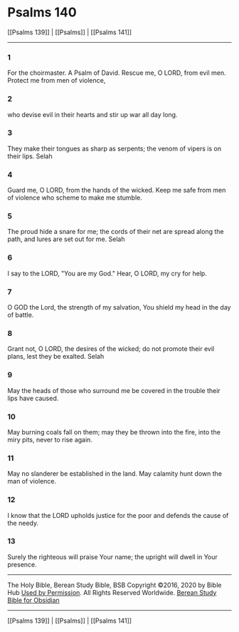 # Psalms 140

[[Psalms 139]] | [[Psalms]] | [[Psalms 141]]

---

### 1
For the choirmaster. A Psalm of David. Rescue me, O LORD, from evil men. Protect me from men of violence,

### 2
who devise evil in their hearts and stir up war all day long.

### 3
They make their tongues as sharp as serpents; the venom of vipers is on their lips. Selah

### 4
Guard me, O LORD, from the hands of the wicked. Keep me safe from men of violence who scheme to make me stumble.

### 5
The proud hide a snare for me; the cords of their net are spread along the path, and lures are set out for me. Selah

### 6
I say to the LORD, "You are my God." Hear, O LORD, my cry for help.

### 7
O GOD the Lord, the strength of my salvation, You shield my head in the day of battle.

### 8
Grant not, O LORD, the desires of the wicked; do not promote their evil plans, lest they be exalted. Selah

### 9
May the heads of those who surround me be covered in the trouble their lips have caused.

### 10
May burning coals fall on them; may they be thrown into the fire, into the miry pits, never to rise again.

### 11
May no slanderer be established in the land. May calamity hunt down the man of violence.

### 12
I know that the LORD upholds justice for the poor and defends the cause of the needy.

### 13
Surely the righteous will praise Your name; the upright will dwell in Your presence.

---

The Holy Bible, Berean Study Bible, BSB
Copyright ©2016, 2020 by Bible Hub
[Used by Permission](https://berean.bible/terms.htm). All Rights Reserved Worldwide.
[Berean Study Bible for Obsidian](https://github.com/gapmiss/berean-study-bible-for-obsidian)

---

[[Psalms 139]] | [[Psalms]] | [[Psalms 141]]

